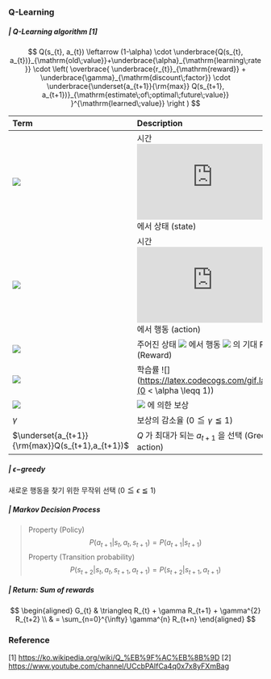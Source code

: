 ### Q-Learning
#####  | Q-Learning algorithm [1]

$$
Q(s_{t}, a_{t}) \leftarrow (1-\alpha) \cdot \underbrace{Q(s_{t}, a_{t})}_{\mathrm{old\;value}}+\underbrace{\alpha}_{\mathrm{learning\;rate}} \cdot \left( \overbrace{ \underbrace{r_{t}}_{\mathrm{reward}} + \underbrace{\gamma}_{\mathrm{discount\;factor}} \cdot \underbrace{\underset{a_{t+1}}{\rm{max}} Q(s_{t+1}, a_{t+1})}_{\mathrm{estimate\;of\;optimal\;future\;value}} }^{\mathrm{learned\;value}} \right )
$$

| Term                                             | Description                                                  |
| :----------------------------------------------- | :----------------------------------------------------------- |
| ![](https://latex.codecogs.com/gif.latex?s_{t}) | 시간 ![](https://latex.codecogs.com/gif.latex?t) 에서 상태 (state)                                   |
| ![](https://latex.codecogs.com/gif.latex?a_{t}) | 시간 ![](https://latex.codecogs.com/gif.latex?t) 에서 행동 (action)                                  |
| ![](https://latex.codecogs.com/gif.latex?Q(s_{t},%20a_{t})) | 주어진 상태 ![](https://latex.codecogs.com/gif.latex?s_{t}) 에서 행동 ![](https://latex.codecogs.com/gif.latex?a_{t}) 의 기대 Return (Reward) |
| ![](https://latex.codecogs.com/gif.latex?\alpha) | 학습률 ![](https://latex.codecogs.com/gif.latex?(0 < \alpha \leqq 1))  |
| ![](https://latex.codecogs.com/gif.latex?r_{t}) | ![](https://latex.codecogs.com/gif.latex?a_{t}) 에 의한 보상                                         |
| $\gamma$                                         | 보상의 감소율 $(0 \leqq \gamma \leqq 1)$                     |
| $\underset{a_{t+1}}{\rm{max}}Q(s_{t+1},a_{t+1})$ | $Q$ 가 최대가 되는 $a_{t+1}$ 을 선택 (Greedy action)         |



#####  | $\epsilon-$greedy 
새로운 행동을 찾기 위한 무작위 선택 $(0 \leqq \epsilon \leqq 1)$



##### | Markov Decision Process
> Property (Policy)
$$
P(a_{t+1}|s_{t}, a_{t}, s_{t+1})=P(a_{t+1}|s_{t+1})
$$
> Property (Transition probability)
$$
P(s_{t+2}|s_{t}, a_{t}, s_{t+1}, a_{t+1})=P(s_{t+2}|s_{t+1}, a_{t+1})
$$



##### | Return: Sum of rewards

$$
\begin{aligned}
G_{t} & \triangleq R_{t} + \gamma R_{t+1} + \gamma^{2} R_{t+2} \\
& = \sum_{n=0}^{\infty} \gamma^{n} R_{t+n}
\end{aligned}
$$

### Reference
[1] https://ko.wikipedia.org/wiki/Q_%EB%9F%AC%EB%8B%9D
[2]  https://www.youtube.com/channel/UCcbPAIfCa4q0x7x8yFXmBag
